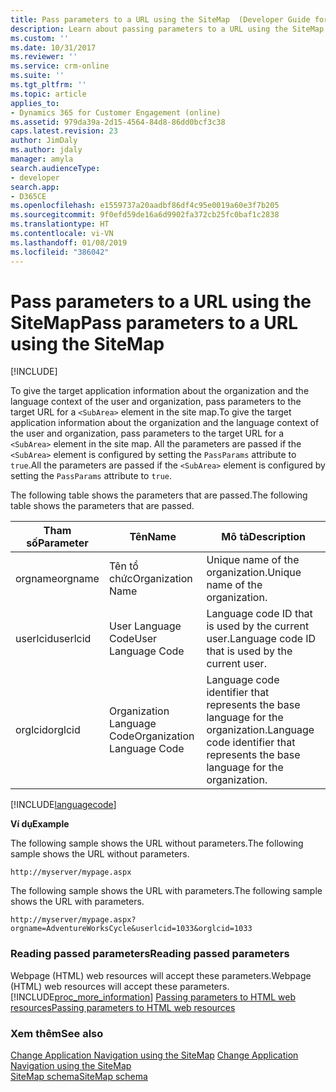 ```yaml
---
title: Pass parameters to a URL using the SiteMap  (Developer Guide for Dynamics 365 for Customer Engagement)| MicrosoftDocs
description: Learn about passing parameters to a URL using the SiteMap
ms.custom: ''
ms.date: 10/31/2017
ms.reviewer: ''
ms.service: crm-online
ms.suite: ''
ms.tgt_pltfrm: ''
ms.topic: article
applies_to:
- Dynamics 365 for Customer Engagement (online)
ms.assetid: 979da39a-2d15-4564-84d8-86dd0bcf3c38
caps.latest.revision: 23
author: JimDaly
ms.author: jdaly
manager: amyla
search.audienceType:
- developer
search.app:
- D365CE
ms.openlocfilehash: e1559737a20aadbf86df4c95e0019a60e3f7b205
ms.sourcegitcommit: 9f0efd59de16a6d9902fa372cb25fc0baf1c2838
ms.translationtype: HT
ms.contentlocale: vi-VN
ms.lasthandoff: 01/08/2019
ms.locfileid: "386042"
---
```

# <a name="pass-parameters-to-a-url-using-the-sitemap"></a><span data-ttu-id="1cc88-103">Pass parameters to a URL using the SiteMap</span><span class="sxs-lookup"><span data-stu-id="1cc88-103">Pass parameters to a URL using the SiteMap</span></span>

[!INCLUDE[](../../includes/cc_applies_to_update_9_0_0.md)]

<span data-ttu-id="1cc88-104">To give the target application information about the organization and the language context of the user and organization, pass parameters to the target URL for a `<SubArea>` element in the site map.</span><span class="sxs-lookup"><span data-stu-id="1cc88-104">To give the target application information about the organization and the language context of the user and organization, pass parameters to the target URL for a `<SubArea>` element in the site map.</span></span> <span data-ttu-id="1cc88-105">All the parameters are passed if the `<SubArea>` element is configured by setting the `PassParams` attribute to `true`.</span><span class="sxs-lookup"><span data-stu-id="1cc88-105">All the parameters are passed if the `<SubArea>` element is configured by setting the `PassParams` attribute to `true`.</span></span>  
  
 <span data-ttu-id="1cc88-106">The following table shows the parameters that are passed.</span><span class="sxs-lookup"><span data-stu-id="1cc88-106">The following table shows the parameters that are passed.</span></span>  
  
|<span data-ttu-id="1cc88-107">Tham số</span><span class="sxs-lookup"><span data-stu-id="1cc88-107">Parameter</span></span>|<span data-ttu-id="1cc88-108">Tên</span><span class="sxs-lookup"><span data-stu-id="1cc88-108">Name</span></span>|<span data-ttu-id="1cc88-109">Mô tả</span><span class="sxs-lookup"><span data-stu-id="1cc88-109">Description</span></span>|  
|---------------|----------|-----------------|  
|<span data-ttu-id="1cc88-110">orgname</span><span class="sxs-lookup"><span data-stu-id="1cc88-110">orgname</span></span>|<span data-ttu-id="1cc88-111">Tên tổ chức</span><span class="sxs-lookup"><span data-stu-id="1cc88-111">Organization Name</span></span>|<span data-ttu-id="1cc88-112">Unique name of the organization.</span><span class="sxs-lookup"><span data-stu-id="1cc88-112">Unique name of the organization.</span></span>|  
|<span data-ttu-id="1cc88-113">userlcid</span><span class="sxs-lookup"><span data-stu-id="1cc88-113">userlcid</span></span>|<span data-ttu-id="1cc88-114">User Language Code</span><span class="sxs-lookup"><span data-stu-id="1cc88-114">User Language Code</span></span>|<span data-ttu-id="1cc88-115">Language code ID that is used by the current user.</span><span class="sxs-lookup"><span data-stu-id="1cc88-115">Language code ID that is used by the current user.</span></span>|  
|<span data-ttu-id="1cc88-116">orglcid</span><span class="sxs-lookup"><span data-stu-id="1cc88-116">orglcid</span></span>|<span data-ttu-id="1cc88-117">Organization Language Code</span><span class="sxs-lookup"><span data-stu-id="1cc88-117">Organization Language Code</span></span>|<span data-ttu-id="1cc88-118">Language code identifier that represents the base language for the organization.</span><span class="sxs-lookup"><span data-stu-id="1cc88-118">Language code identifier that represents the base language for the organization.</span></span>|  
  
[!INCLUDE[languagecode](../../includes/languagecode.md)]
  
 <span data-ttu-id="1cc88-119">**Ví dụ**</span><span class="sxs-lookup"><span data-stu-id="1cc88-119">**Example**</span></span>  
  
 <span data-ttu-id="1cc88-120">The following sample shows the URL without parameters.</span><span class="sxs-lookup"><span data-stu-id="1cc88-120">The following sample shows the URL without parameters.</span></span>  
  
```  
http://myserver/mypage.aspx  
```  
  
 <span data-ttu-id="1cc88-121">The following sample shows the URL with parameters.</span><span class="sxs-lookup"><span data-stu-id="1cc88-121">The following sample shows the URL with parameters.</span></span>  
  
```  
http://myserver/mypage.aspx?orgname=AdventureWorksCycle&userlcid=1033&orglcid=1033  
```  
  
### <a name="reading-passed-parameters"></a><span data-ttu-id="1cc88-122">Reading passed parameters</span><span class="sxs-lookup"><span data-stu-id="1cc88-122">Reading passed parameters</span></span>  
 <span data-ttu-id="1cc88-123">Webpage (HTML) web resources will accept these parameters.</span><span class="sxs-lookup"><span data-stu-id="1cc88-123">Webpage (HTML) web resources will accept these parameters.</span></span> [!INCLUDE[proc_more_information](../../includes/proc-more-information.md)] <span data-ttu-id="1cc88-124">[Passing parameters to HTML web resources](../webpage-html-web-resources.md#BKMK_PassingParametersToWebResources)</span><span class="sxs-lookup"><span data-stu-id="1cc88-124">[Passing parameters to HTML web resources](../webpage-html-web-resources.md#BKMK_PassingParametersToWebResources)</span></span>  
  
### <a name="see-also"></a><span data-ttu-id="1cc88-125">Xem thêm</span><span class="sxs-lookup"><span data-stu-id="1cc88-125">See also</span></span>  
 <span data-ttu-id="1cc88-126">[Change Application Navigation using the SiteMap](/developer/customize-dev/change-application-navigation-using-sitemap.md)  </span><span class="sxs-lookup"><span data-stu-id="1cc88-126">[Change Application Navigation using the SiteMap](/developer/customize-dev/change-application-navigation-using-sitemap.md)  </span></span>  
 [<span data-ttu-id="1cc88-127">SiteMap schema</span><span class="sxs-lookup"><span data-stu-id="1cc88-127">SiteMap schema</span></span>](sitemap-schema.md)  
